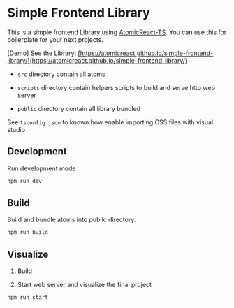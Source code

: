 # Simple Frontend Library

This is a simple frontend Library using [AtomicReact-TS](https://github.com/AtomicReact/AtomicReact-TS). You can use this for boilerplate for your next projects.

[Demo] See the Library: [https://atomicreact.github.io/simple-frontend-library/](https://atomicreact.github.io/simple-frontend-library/)

- `src` directory contain all atoms

- `scripts` directory contain helpers scripts to build and serve http web server

- `public` directory contain all library bundled

See `tsconfig.json` to known how enable importing CSS files with visual studio 

## Development

Run development mode

```bash
npm run dev
```

## Build

Build and bundle atoms into public directory.

```bash
npm run build
```

## Visualize

1. Build

2. Start web server and visualize the final project

```bash
npm run start
```

